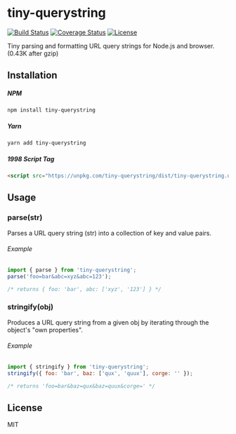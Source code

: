# tiny-querystring

[![Build Status](https://travis-ci.org/Cap32/tiny-querystring.svg?branch=master)](https://travis-ci.org/Cap32/tiny-querystring) [![Coverage Status](https://coveralls.io/repos/github/Cap32/tiny-querystring/badge.svg?branch=master)](https://coveralls.io/github/Cap32/tiny-querystring?branch=master) [![License](https://img.shields.io/badge/license-MIT_License-blue.svg?style=flat)](https://github.com/Cap32/tiny-querystring/blob/master/LICENSE.md)

Tiny parsing and formatting URL query strings for Node.js and browser. (0.43K after gzip)


## Installation

##### NPM

```bash
npm install tiny-querystring
```

##### Yarn

```bash
yarn add tiny-querystring
```

##### 1998 Script Tag

```html
<script src="https://unpkg.com/tiny-querystring/dist/tiny-querystring.umd.js"></script>
```

## Usage

### parse(str)

Parses a URL query string (str) into a collection of key and value pairs.

###### Example

```js
import { parse } from 'tiny-querystring';
parse('foo=bar&abc=xyz&abc=123');

/* returns { foo: 'bar', abc: ['xyz', '123'] } */
```

### stringify(obj)

Produces a URL query string from a given obj by iterating through the object's "own properties".

###### Example

```js
import { stringify } from 'tiny-querystring';
stringify({ foo: 'bar', baz: ['qux', 'quux'], corge: '' });

/* returns 'foo=bar&baz=qux&baz=quux&corge=' */
```


## License

MIT
